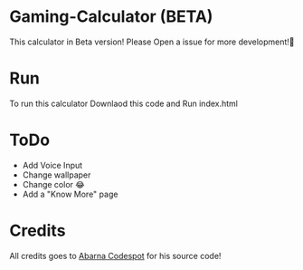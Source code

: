 # Gaming-Calculator (BETA)
This calculator in Beta version! Please Open a issue for more development!🙂️

# Run
To run this calculator Downlaod this code and Run index.html

# ToDo
- Add Voice Input
- Change wallpaper
- Change color 😂
- Add a "Know More" page

# Credits
All credits goes to [Abarna Codespot](https://github.com/abarna-codespo) for his source code! 

